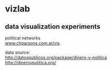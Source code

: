 vizlab
======

data visualization experiments
------------------------------

political networks  
www.chparsons.com.ar/vis  
   
data source:   
http://datospublicos.org/package/dinero-y-politica   
http://dineroypolitica.org/  

